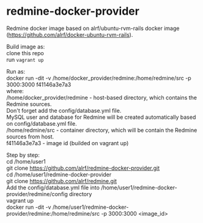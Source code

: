 # redmine-docker-provider
Redmine docker image based on alrf/ubuntu-rvm-rails docker image (https://github.com/alrf/docker-ubuntu-rvm-rails).  

Build image as:  
clone this repo  
run `vagrant up`  

Run as:  
docker run -dit -v /home/docker_provider/redmine:/home/redmine/src -p 3000:3000 f41146a3e7a3  
where:  
/home/docker_provider/redmine - host-based directory, which contains the Redmine sources.  
Don't forget add the config/database.yml file.  
MySQL user and database for Redmine will be created automatically based on config/database.yml file.  
/home/redmine/src - container directory, which will be contain the Redmine sources from host.  
f41146a3e7a3 - image id  (builded on vagrant up)  

Step by step:  
cd /home/user1  
git clone https://github.com/alrf/redmine-docker-provider.git  
cd /home/user1/redmine-docker-provider  
git clone https://github.com/alrf/redmine.git  
Add the config/database.yml file into /home/user1/redmine-docker-provider/redmine/config directory  
vagrant up  
docker run -dit -v /home/user1/redmine-docker-provider/redmine:/home/redmine/src -p 3000:3000 \<image_id\>  
